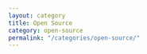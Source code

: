 ```yaml
---
layout: category
title: Open Source
category: open-source
permalink: "/categories/open-source/"
---
```


